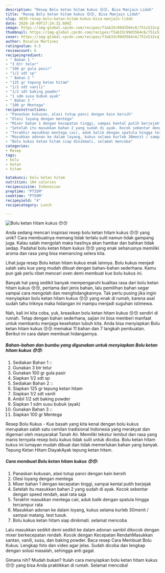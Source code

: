 ```yaml
---
description: "Resep Bolu ketan hitam kukus 😚😚, Bisa Manjain Lidah"
title: "Resep Bolu ketan hitam kukus 😚😚, Bisa Manjain Lidah"
slug: 4039-resep-bolu-ketan-hitam-kukus-bisa-manjain-lidah
date: 2020-10-09T17:24:32.689Z
image: https://img-global.cpcdn.com/recipes/f3ab33c99d3564c6/751x532cq70/bolu-ketan-hitam-kukus-😚😚-foto-resep-utama.jpg
thumbnail: https://img-global.cpcdn.com/recipes/f3ab33c99d3564c6/751x532cq70/bolu-ketan-hitam-kukus-😚😚-foto-resep-utama.jpg
cover: https://img-global.cpcdn.com/recipes/f3ab33c99d3564c6/751x532cq70/bolu-ketan-hitam-kukus-😚😚-foto-resep-utama.jpg
author: Rosalie Martinez
ratingvalue: 4.5
reviewcount: 6
recipeingredient:
- " Bahan 1 "
- "3 btr telur"
- "100 gr gula pasir"
- "1/2 sdt sp"
- " Bahan 2 "
- "125 gr tepung ketan hitam"
- "1/2 sdt vanili"
- "1/2 sdt baking powder"
- "1 sdm susu bubuk ayak"
- " Bahan 3 "
- "100 gr Mentega"
recipeinstructions:
- "Panaskan kukusan, alasi tutup panci dengan kain bersih"
- "Olesi loyang dengan mentega"
- "Mixer bahan 1 dengan kecepatan tinggi, sampai kental putih berjejak"
- "Setelah itu masukkan bahan 2 yang sudah di ayak. Kocok sebentar dengan speed rendah, asal rata saja"
- "Terakhir masukkan mentega cair, aduk balik dengan spatula hingga tercampur rata"
- "Masukkan adonan ke dalam loyang, kukus selama kurleb 30menit / sampai matang. test tusuk."
- "Bolu kukus ketan hitam siap dinikmati. selamat mencoba"
categories:
- Resep
tags:
- bolu
- ketan
- hitam

katakunci: bolu ketan hitam 
nutrition: 184 calories
recipecuisine: Indonesian
preptime: "PT35M"
cooktime: "PT59M"
recipeyield: "4"
recipecategory: Lunch

---
```



![Bolu ketan hitam kukus 😚😚](https://img-global.cpcdn.com/recipes/f3ab33c99d3564c6/751x532cq70/bolu-ketan-hitam-kukus-😚😚-foto-resep-utama.jpg)

Anda sedang mencari inspirasi resep bolu ketan hitam kukus 😚😚 yang unik? Cara membuatnya memang tidak terlalu sulit namun tidak gampang juga. Kalau salah mengolah maka hasilnya akan hambar dan bahkan tidak sedap. Padahal bolu ketan hitam kukus 😚😚 yang enak seharusnya memiliki aroma dan rasa yang bisa memancing selera kita.

Lihat juga resep Bolu ketan hitam kukus enak lainnya. Bolu kukus menjadi salah satu kue yang mudah dibuat dengan bahan-bahan sederhana. Kamu pun gak perlu ribet mencari oven demi membuat kue bolu kukus ini.

Banyak hal yang sedikit banyak mempengaruhi kualitas rasa dari bolu ketan hitam kukus 😚😚, pertama dari jenis bahan, lalu pemilihan bahan segar sampai cara mengolah dan menghidangkannya. Tak perlu pusing jika ingin menyiapkan bolu ketan hitam kukus 😚😚 yang enak di rumah, karena asal sudah tahu triknya maka hidangan ini mampu menjadi suguhan istimewa.


Nah, kali ini kita coba, yuk, kreasikan bolu ketan hitam kukus 😚😚 sendiri di rumah. Tetap dengan bahan sederhana, sajian ini bisa memberi manfaat untuk membantu menjaga kesehatan tubuh kita. Anda bisa menyiapkan Bolu ketan hitam kukus 😚😚 memakai 11 bahan dan 7 langkah pembuatan. Berikut ini cara dalam membuat hidangannya.

<!--inarticleads1-->

##### Bahan-bahan dan bumbu yang digunakan untuk menyiapkan Bolu ketan hitam kukus 😚😚:

1. Sediakan  Bahan 1 ::
1. Gunakan 3 btr telur
1. Gunakan 100 gr gula pasir
1. Siapkan 1/2 sdt sp
1. Sediakan  Bahan 2 ::
1. Siapkan 125 gr tepung ketan hitam
1. Siapkan 1/2 sdt vanili
1. Ambil 1/2 sdt baking powder
1. Siapkan 1 sdm susu bubuk (ayak)
1. Gunakan  Bahan 3 ::
1. Siapkan 100 gr Mentega


Resep Bolu Kukus - Kue basah yang kita kenal dengan bolu kukus merupakan salah satu cemilan tradisional Indonesia yang merakyat dan digemari oleh masyarakat Tanah Air. Memiliki tekstur lembut dan rasa yang manis ternyata resep bolu kukus tidak sulit untuk dicoba. Bolu ketan hitam kukus ini lumayan mudah dibuat dan tidak memerlukan bahan yang banyak. Tepung Ketan Hitam DiayakAyak tepung ketan hitam. 

<!--inarticleads2-->

##### Cara membuat Bolu ketan hitam kukus 😚😚:

1. Panaskan kukusan, alasi tutup panci dengan kain bersih
1. Olesi loyang dengan mentega
1. Mixer bahan 1 dengan kecepatan tinggi, sampai kental putih berjejak
1. Setelah itu masukkan bahan 2 yang sudah di ayak. Kocok sebentar dengan speed rendah, asal rata saja
1. Terakhir masukkan mentega cair, aduk balik dengan spatula hingga tercampur rata
1. Masukkan adonan ke dalam loyang, kukus selama kurleb 30menit / sampai matang. test tusuk.
1. Bolu kukus ketan hitam siap dinikmati. selamat mencoba


Lalu masukkan sedikit demi sedikit ke dalam adonan sambil dikocok dengan mixer berkecepatan rendah. Kocok dengan Kecepatan RendahMasukkan santan, vanili, susu, dan baking powder. Baca resep Cara Membuat Bolu Kukus. Lengkap foto dan video agar jelas. Sudah dicoba dan lengkap dengan solusi masalah, sehingga anti gagal. 

Gimana nih? Mudah bukan? Itulah cara menyiapkan bolu ketan hitam kukus 😚😚 yang bisa Anda praktikkan di rumah. Selamat mencoba!
